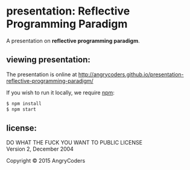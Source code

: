 
# presentation: Reflective Programming Paradigm

A presentation on **reflective programming paradigm**.


## viewing presentation:

The presentation is online at http://angrycoders.github.io/presentation-reflective-programming-paradigm/

If you wish to run it locally, we require [npm](npmjs.com):

```bash
$ npm install
$ npm start
```


## license:

DO WHAT THE FUCK YOU WANT TO PUBLIC LICENSE <br/>
Version 2, December 2004

Copyright &copy; 2015 AngryCoders

